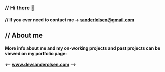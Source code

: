 ### // Hi there 👋

#### // If you ever need to contact me -> sanderlolsen@gmail.com

## // About me

#### More info about me and my on-working projects and past projects can be viewed on my portfolio page:

 **<-- www.devsanderolsen.com -->**



<!--
**SanderOlsen98/SanderOlsen98** is a ✨ _special_ ✨ repository because its `README.md` (this file) appears on your GitHub profile.

Here are some ideas to get you started:

- 🔭 I’m currently working on ...
- 🌱 I’m currently learning ...
- 👯 I’m looking to collaborate on ...
- 🤔 I’m looking for help with ...
- 💬 Ask me about ...
- 📫 How to reach me: ...
- 😄 Pronouns: ...
- ⚡ Fun fact: ...
-->
